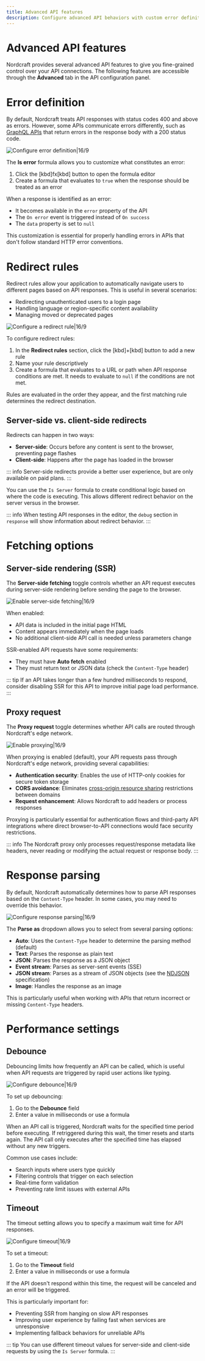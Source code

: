 ```yaml
---
title: Advanced API features
description: Configure advanced API behaviors with custom error definitions, redirects, server-side rendering options, proxying and response parsing.
---
```


# Advanced API features
Nordcraft provides several advanced API features to give you fine-grained control over your API connections. The following features are accessible through the **Advanced** tab in the API configuration panel.

# Error definition
By default, Nordcraft treats API responses with status codes 400 and above as errors. However, some APIs communicate errors differently, such as [GraphQL APIs](https://graphql.org/learn/serving-over-http/#response-format) that return errors in the response body with a 200 status code.

![Configure error definition|16/9](configure-error-definition.webp)

The **Is error** formula allows you to customize what constitutes an error:
1. Click the [kbd]fx[kbd] button to open the formula editor
2. Create a formula that evaluates to `true` when the response should be treated as an error

When a response is identified as an error:
- It becomes available in the `error` property of the API
- The `On error` event is triggered instead of `On success`
- The `data` property is set to `null`

This customization is essential for properly handling errors in APIs that don't follow standard HTTP error conventions.

# Redirect rules
Redirect rules allow your application to automatically navigate users to different pages based on API responses. This is useful in several scenarios:
- Redirecting unauthenticated users to a login page
- Handling language or region-specific content availability
- Managing moved or deprecated pages

![Configure a redirect rule|16/9](configure-a-redirect-rule.webp)

To configure redirect rules:
1. In the **Redirect rules** section, click the [kbd]+[kbd] button to add a new rule
2. Name your rule descriptively
3. Create a formula that evaluates to a URL or path when API response conditions are met. It needs to evaluate to `null` if the conditions are not met.

Rules are evaluated in the order they appear, and the first matching rule determines the redirect destination.

## Server-side vs. client-side redirects
Redirects can happen in two ways:
- **Server-side**: Occurs before any content is sent to the browser, preventing page flashes
- **Client-side**: Happens after the page has loaded in the browser

::: info
Server-side redirects provide a better user experience, but are only available on paid plans.
:::

You can use the `Is Server` formula to create conditional logic based on where the code is executing. This allows different redirect behavior on the server versus in the browser.

::: info
When testing API responses in the editor, the `debug` section in `response` will show information about redirect behavior.
:::

# Fetching options
## Server-side rendering (SSR)
The **Server-side fetching** toggle controls whether an API request executes during server-side rendering before sending the page to the browser.

![Enable server-side fetching|16/9](enable-server-side-fetching.webp)

When enabled:
- API data is included in the initial page HTML
- Content appears immediately when the page loads
- No additional client-side API call is needed unless parameters change

SSR-enabled API requests have some requirements:
- They must have **Auto fetch** enabled
- They must return text or JSON data (check the `Content-Type` header)

::: tip
If an API takes longer than a few hundred milliseconds to respond, consider disabling SSR for this API to improve initial page load performance.
:::

## Proxy request
The **Proxy request** toggle determines whether API calls are routed through Nordcraft's edge network.

![Enable proxying|16/9](enable-proxying.webp)

When proxying is enabled (default), your API requests pass through Nordcraft's edge network, providing several capabilities:
- **Authentication security**: Enables the use of HTTP-only cookies for secure token storage
- **CORS avoidance**: Eliminates  [cross-origin resource sharing](https://developer.mozilla.org/en-US/docs/Web/HTTP/Guides/CORS) restrictions between domains
- **Request enhancement**: Allows Nordcraft to add headers or process responses

Proxying is particularly essential for authentication flows and third-party API integrations where direct browser-to-API connections would face security restrictions.

::: info
The Nordcraft proxy only processes request/response metadata like headers, never reading or modifying the actual request or response body.
:::

# Response parsing
By default, Nordcraft automatically determines how to parse API responses based on the `Content-Type` header. In some cases, you may need to override this behavior.

![Configure response parsing|16/9](configure-response-parsing.webp)

The **Parse as** dropdown allows you to select from several parsing options:
- **Auto**: Uses the `Content-Type` header to determine the parsing method (default)
- **Text**: Parses the response as plain text
- **JSON**: Parses the response as a JSON object
- **Event stream**: Parses as server-sent events (SSE)
- **JSON stream**: Parses as a stream of JSON objects (see the [NDJSON](https://github.com/ndjson/ndjson-spec) specification)
- **Image**: Handles the response as an image

This is particularly useful when working with APIs that return incorrect or missing `Content-Type` headers.

# Performance settings
## Debounce
Debouncing limits how frequently an API can be called, which is useful when API requests are triggered by rapid user actions like typing.

![Configure debounce|16/9](configure-debounce.webp)

To set up debouncing:
1. Go to the **Debounce** field
2. Enter a value in milliseconds or use a formula

When an API call is triggered, Nordcraft waits for the specified time period before executing. If retriggered during this wait, the timer resets and starts again. The API call only executes after the specified time has elapsed without any new triggers.

Common use cases include:
- Search inputs where users type quickly
- Filtering controls that trigger on each selection
- Real-time form validation
- Preventing rate limit issues with external APIs

## Timeout
The timeout setting allows you to specify a maximum wait time for API responses.

![Configure timeout|16/9](configure-timeout.webp)

To set a timeout:
1. Go to the **Timeout** field
2. Enter a value in milliseconds or use a formula

If the API doesn't respond within this time, the request will be canceled and an error will be triggered.

This is particularly important for:
- Preventing SSR from hanging on slow API responses
- Improving user experience by failing fast when services are unresponsive
- Implementing fallback behaviors for unreliable APIs

::: tip
You can use different timeout values for server-side and client-side requests by using the `Is Server` formula.
:::